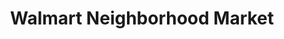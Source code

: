 ---
title: "Walmart Neighborhood Market"
url: /caldwell/walmart-neighborhood-market/
shop: Supermarkt
---